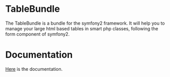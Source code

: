 TableBundle
===========

The TableBundle is a bundle for the symfony2 framework. It will help you to manage your large html based tables in smart php classes, following the form component of symfony2.

Documentation
==========
[Here](Resources/doc/v1.0/index.md) is the documentation.
